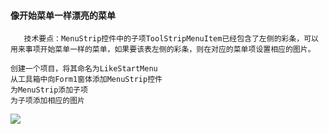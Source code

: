#### 像开始菜单一样漂亮的菜单
```
   技术要点：MenuStrip控件中的子项ToolStripMenuItem已经包含了左侧的彩条，可以用来事项开始菜单一样的菜单，如果要该表左侧的彩条，则在对应的菜单项设置相应的图片。 
  
创建一个项目，将其命名为LikeStartMenu
从工具箱中向Form1窗体添加MenuStrip控件
为MenuStrip添加子项
为子项添加相应的图片
```
![](https://upload-images.jianshu.io/upload_images/8179669-7d707731ee063ac5.png?imageMogr2/auto-orient/strip%7CimageView2/2/w/310)
